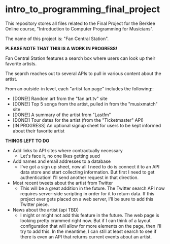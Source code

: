 # intro_to_programming_final_project
This repository stores all files related to the Final Project for the Berklee Online course, "Introduction to Computer Programming for Musicians".

The name of this project is: "Fan Central Station".

**PLEASE NOTE THAT THIS IS A WORK IN PROGRESS!**

Fan Central Station features a search box where users can look up their favorite artists.

The search reaches out to several APIs to pull in various content about the artist.

From an outside-in level, each "artist fan page" includes the following::

* [DONE!] Random art from the "fan.art.tv" site
* [DONE!] Top 5 songs from the artist, pulled in from the "musixmatch" site
* [DONE!] A summary of the artist from "Lastfm"
* [DONE!] Tour dates for the artist (from the "Ticketmaster" API)
* [IN PROGRESS] An optional signup sheet for users to be kept informed about their favorite artist

**THINGS LEFT TO DO**
* Add links to API sites where contractually necessary
  - Let's face it, no one likes getting sued
* Add names and email addresses to a database
  - I've got a sign up sheet, now all I need to do is connect it to an API data store and start collecting information. But first I need to get authentication! I'll send another request in that direction.
* Most recent tweets about the artist from Twitter
  - This will be a great addition in the future. The Twitter search API now requires server-side scripting in order for it to return data. If this project ever gets placed on a web server, I'll be sure to add this Twitter piece.
* News about the artist (api TBD)
  - I might or might not add this feature in the future. The web page is looking pretty crammed right now. But if I can think of a layout configuration that will allow for more elements on the page, then I'll try to add this. In the meantime, I can still at least search to see if there is even an API that returns current events about an artist.
